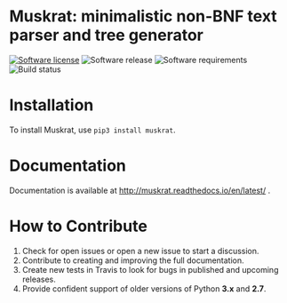 Muskrat: minimalistic non-BNF text parser and tree generator
=========================

[![Software license][ico-license]](LICENSE) ![Software release][ico-release] ![Software requirements][ico-requirements] ![Build status][ico-travis]

Installation
============

To install Muskrat, use `pip3 install muskrat`.

Documentation
=============

Documentation is available at <http://muskrat.readthedocs.io/en/latest/>
.

How to Contribute
=================

1. Check for open issues or open a new issue to start a discussion.
2. Contribute to creating and improving the full documentation.
3. Create new tests in Travis to look for bugs in published and upcoming releases.
4. Provide confident support of older versions of Python **3.x** and **2.7**.

[ico-release]: https://img.shields.io/badge/release-1.0.6-green.svg
[ico-license]: https://img.shields.io/badge/license-GPL--3.0-green.svg
[ico-requirements]: https://img.shields.io/badge/python-%3E%3D3.5-blue.svg
[ico-travis]: https://travis-ci.com/prodotiscus/muskrat.svg?branch=master
